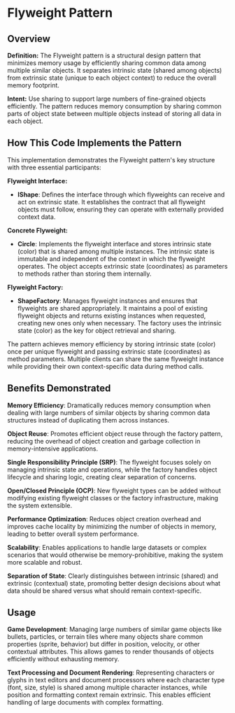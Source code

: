# Flyweight Pattern

## Overview

**Definition:** The Flyweight pattern is a structural design pattern that minimizes memory usage by efficiently sharing common data among multiple similar objects. It separates intrinsic state (shared among objects) from extrinsic state (unique to each object context) to reduce the overall memory footprint.

**Intent:** Use sharing to support large numbers of fine-grained objects efficiently. The pattern reduces memory consumption by sharing common parts of object state between multiple objects instead of storing all data in each object.

## How This Code Implements the Pattern

This implementation demonstrates the Flyweight pattern's key structure with three essential participants:

**Flyweight Interface:**
- **IShape**: Defines the interface through which flyweights can receive and act on extrinsic state. It establishes the contract that all flyweight objects must follow, ensuring they can operate with externally provided context data.

**Concrete Flyweight:**
- **Circle**: Implements the flyweight interface and stores intrinsic state (color) that is shared among multiple instances. The intrinsic state is immutable and independent of the context in which the flyweight operates. The object accepts extrinsic state (coordinates) as parameters to methods rather than storing them internally.

**Flyweight Factory:**
- **ShapeFactory**: Manages flyweight instances and ensures that flyweights are shared appropriately. It maintains a pool of existing flyweight objects and returns existing instances when requested, creating new ones only when necessary. The factory uses the intrinsic state (color) as the key for object retrieval and sharing.

The pattern achieves memory efficiency by storing intrinsic state (color) once per unique flyweight and passing extrinsic state (coordinates) as method parameters. Multiple clients can share the same flyweight instance while providing their own context-specific data during method calls.

## Benefits Demonstrated

**Memory Efficiency**: Dramatically reduces memory consumption when dealing with large numbers of similar objects by sharing common data structures instead of duplicating them across instances.

**Object Reuse**: Promotes efficient object reuse through the factory pattern, reducing the overhead of object creation and garbage collection in memory-intensive applications.

**Single Responsibility Principle (SRP)**: The flyweight focuses solely on managing intrinsic state and operations, while the factory handles object lifecycle and sharing logic, creating clear separation of concerns.

**Open/Closed Principle (OCP)**: New flyweight types can be added without modifying existing flyweight classes or the factory infrastructure, making the system extensible.

**Performance Optimization**: Reduces object creation overhead and improves cache locality by minimizing the number of objects in memory, leading to better overall system performance.

**Scalability**: Enables applications to handle large datasets or complex scenarios that would otherwise be memory-prohibitive, making the system more scalable and robust.

**Separation of State**: Clearly distinguishes between intrinsic (shared) and extrinsic (contextual) state, promoting better design decisions about what data should be shared versus what should remain context-specific.

## Usage

**Game Development**: Managing large numbers of similar game objects like bullets, particles, or terrain tiles where many objects share common properties (sprite, behavior) but differ in position, velocity, or other contextual attributes. This allows games to render thousands of objects efficiently without exhausting memory.

**Text Processing and Document Rendering**: Representing characters or glyphs in text editors and document processors where each character type (font, size, style) is shared among multiple character instances, while position and formatting context remain extrinsic. This enables efficient handling of large documents with complex formatting.
